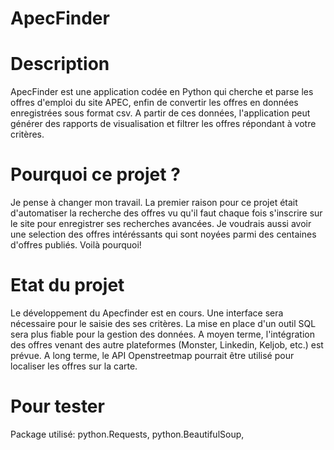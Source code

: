 # ApecFinder 

# Description

ApecFinder est une application codée en Python qui cherche et parse les offres d'emploi du site APEC, enfin de convertir les offres en données enregistrées sous format csv. A partir de ces données, l'application peut générer des rapports de visualisation et filtrer les offres répondant à votre critères.

# Pourquoi ce projet ?
Je pense à changer mon travail. La premier raison pour ce projet était d'automatiser la recherche des offres vu qu'il faut chaque fois s'inscrire sur le site pour enregistrer ses recherches avancées. Je voudrais aussi avoir une selection des offres intéréssants qui sont noyées parmi des centaines d'offres publiés. Voilà pourquoi!

# Etat du projet
Le développement du Apecfinder est en cours. Une interface sera nécessaire pour le saisie des ses critères. La mise en place d'un outil SQL sera plus fiable pour la gestion des données. A moyen terme, l'intégration des offres venant des autre plateformes (Monster, Linkedin, Keljob, etc.) est prévue. A long terme, le API Openstreetmap pourrait être utilisé pour localiser les offres sur la carte.  

# Pour tester
Package utilisé: python.Requests,  python.BeautifulSoup, 
